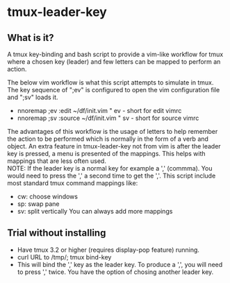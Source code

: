 # tmux-leader-key

## What is it?

A tmux key-binding and bash script to provide a vim-like workflow for tmux where a chosen key (leader) and few letters can be mapped to perform an action.

  The below vim workflow is what this script attempts to simulate in tmux. The key sequence of ";ev" is configured to open the vim configuration file and ";sv" loads it.
  - nnoremap ;ev :edit ~/df/init.vim<CR>      " ev - short for edit vimrc
  - nnoremap ;sv :source ~/df/init.vim<CR>    " sv - short for source vimrc
  
The advantages of this workflow is the usage of letters to help remember the action to be performed which is normally in the form of a verb and object.
An extra feature in tmux-leader-key not from vim is after the leader key is pressed, a menu is presented of the mappings.  This helps with mappings that are less often used.<br>
NOTE: If the leader key is a normal key for example a ',' (commma).  You would need to press the ',' a second time to get the ','.
This script include most standard tmux command mappings like:
  - cw: choose windows
  - sp: swap pane
  - sv: split vertically
You can always add more mappings
  
## Trial without installing
  - Have tmux 3.2 or higher (requires display-pop feature) running.
  - curl URL to /tmp/; tmux bind-key 
  - This will bind the ',' key as the leader key. To produce a ',', you will need to press ',' twice.  You have the option of chosing another leader key.
